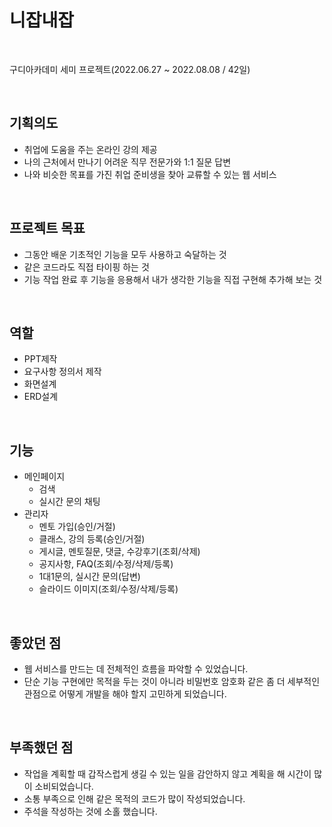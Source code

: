 # 니잡내잡

<br>

구디아카데미 세미 프로젝트(2022.06.27 ~ 2022.08.08 / 42일)

<br>

## 기획의도
- 취업에 도움을 주는 온라인 강의 제공
- 나의 근처에서 만나기 어려운 직무 전문가와 1:1 질문 답변
- 나와 비슷한 목표를 가진 취업 준비생을 찾아 교류할 수 있는 웹 서비스

<br>

## 프로젝트 목표
- 그동안 배운 기초적인 기능을 모두 사용하고 숙달하는 것
- 같은 코드라도 직접 타이핑 하는 것
- 기능 작업 완료 후 기능을 응용해서 내가 생각한 기능을 직접 구현해 추가해 보는 것

<br>

## 역할
- PPT제작
- 요구사항 정의서 제작
- 화면설계
- ERD설계

<br>

## 기능
- 메인페이지
   - 검색
   - 실시간 문의 채팅
- 관리자
   - 멘토 가입(승인/거절)
   - 클래스, 강의 등록(승인/거절)
   - 게시글, 멘토질문, 댓글, 수강후기(조회/삭제)
   - 공지사항, FAQ(조회/수정/삭제/등록)
   - 1대1문의, 실시간 문의(답변)
   - 슬라이드 이미지(조회/수정/삭제/등록)

<br>

## 좋았던 점
- 웹 서비스를 만드는 데 전체적인 흐름을 파악할 수 있었습니다.
- 단순 기능 구현에만 목적을 두는 것이 아니라 비밀번호 암호화 같은 좀 더 세부적인 관점으로 어떻게 개발을 해야 할지 고민하게 되었습니다.

<br>

## 부족했던 점
- 작업을 계획할 때 갑작스럽게 생길 수 있는 일을 감안하지 않고 계획을 해 시간이 많이 소비되었습니다.
- 소통 부족으로 인해 같은 목적의 코드가 많이 작성되었습니다.
- 주석을 작성하는 것에 소홀 했습니다.

<br>
